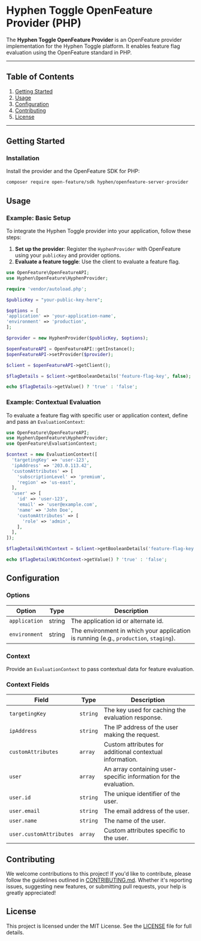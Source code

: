 # Hyphen Toggle OpenFeature Provider (PHP)

The **Hyphen Toggle OpenFeature Provider** is an OpenFeature provider implementation for the Hyphen Toggle platform. It enables feature flag evaluation using the OpenFeature standard in PHP.

---

## Table of Contents

1. [Getting Started](#getting-started)
2. [Usage](#usage)
3. [Configuration](#configuration)
4. [Contributing](#contributing)
5. [License](#license)

---

## Getting Started

### Installation

Install the provider and the OpenFeature SDK for PHP:

```bash
composer require open-feature/sdk hyphen/openfeature-server-provider
```

## Usage

### Example: Basic Setup

To integrate the Hyphen Toggle provider into your application, follow these steps:

1. **Set up the provider**: Register the `HyphenProvider` with OpenFeature using your `publicKey` and provider options.
2. **Evaluate a feature toggle**: Use the client to evaluate a feature flag.

```php
use OpenFeature\OpenFeatureAPI;
use Hyphen\OpenFeature\HyphenProvider;

require 'vendor/autoload.php';

$publicKey = "your-public-key-here";

$options = [
'application' => 'your-application-name',
'environment' => 'production',
];

$provider = new HyphenProvider($publicKey, $options);

$openFeatureAPI = OpenFeatureAPI::getInstance();
$openFeatureAPI->setProvider($provider);

$client = $openFeatureAPI->getClient();

$flagDetails = $client->getBooleanDetails('feature-flag-key', false);

echo $flagDetails->getValue() ? 'true' : 'false';
```

### Example: Contextual Evaluation

To evaluate a feature flag with specific user or application context, define and pass an `EvaluationContext`:

```php
use OpenFeature\OpenFeatureAPI;
use Hyphen\OpenFeature\HyphenProvider;
use OpenFeature\EvaluationContext;

$context = new EvaluationContext([
  'targetingKey' => 'user-123',
  'ipAddress' => '203.0.113.42',
  'customAttributes' => [
    'subscriptionLevel' => 'premium',
    'region' => 'us-east',
  ],
  'user' => [
    'id' => 'user-123',
    'email' => 'user@example.com',
    'name' => 'John Doe',
    'customAttributes' => [
      'role' => 'admin',
    ],
  ],
]);

$flagDetailsWithContext = $client->getBooleanDetails('feature-flag-key', false, $context);

echo $flagDetailsWithContext->getValue() ? 'true' : 'false';
```

## Configuration

### Options

| Option          | Type   | Description                                                                           |
|------------------|--------|---------------------------------------------------------------------------------------|
| `application`    | string | The application id or alternate id.                                                  |
| `environment`    | string | The environment in which your application is running (e.g., `production`, `staging`). |

### Context

Provide an `EvaluationContext` to pass contextual data for feature evaluation.

### Context Fields

| Field               | Type                  | Description                                                                 |
|---------------------|-----------------------|-----------------------------------------------------------------------------|
| `targetingKey`      | `string`             | The key used for caching the evaluation response.                          |
| `ipAddress`         | `string`             | The IP address of the user making the request.                             |
| `customAttributes`  | `array`              | Custom attributes for additional contextual information.                   |
| `user`              | `array`              | An array containing user-specific information for the evaluation.          |
| `user.id`           | `string`             | The unique identifier of the user.                                         |
| `user.email`        | `string`             | The email address of the user.                                             |
| `user.name`         | `string`             | The name of the user.                                                      |
| `user.customAttributes` | `array`          | Custom attributes specific to the user.                                    |

## Contributing

We welcome contributions to this project! If you'd like to contribute, please follow the guidelines outlined in [CONTRIBUTING.md](CONTRIBUTING.md). Whether it's reporting issues, suggesting new features, or submitting pull requests, your help is greatly appreciated!

## License

This project is licensed under the MIT License. See the [LICENSE](LICENSE) file for full details.